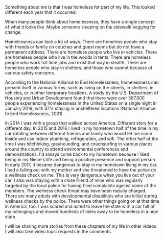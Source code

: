 Something about me is that I was homeless for part of my life. This looked different each year that it occurred. 

When many people think about homelessness, they have a single concept of what it looks like. Maybe someone sleeping on the sidewalk begging for change.

Homelessness can look a lot of ways. There are homeless people who stay with friends or family on couches and guest rooms but do not have a permanent address. There are homeless people who live in vehicles. There are homeless people who live in the woods in tents. There are homeless people who work full time jobs and exist that way in stealth. There are homeless people who stay in shelters, and those who cannot because of various safety concerns.

According to the National Alliance to End Homelessness, homelessness can present itself in various forms, such as living on the streets, in shelters, in vehicles, or in other temporary locations. A study by the U.S. Department of Housing and Urban Development found that there were over 567,000 people experiencing homelessness in the United States on a single night in January 2019, with 37% staying in unsheltered locations (National Alliance to End Homelessness, 2021)

In 2014 I was with a group that walked across America. Different story for a different day. 
In 2015 and 2016 I lived in my hometown half of the time in my car rotating between different friends and family who would let me come inside and use indoor plumbing, refrigeration, and wifi. The other half of the time I was hitchhiking, greyhounding, and couchsurfing in various places around the country to attend environmental conferences and demonstrations. I'd always come back to my hometown because I liked being in my Niece's life and being a positive presence and support person.
In early 2017, it became dangerous to stay in my hometown living in my car. I had a falling out with my mother and she threatened to have the police do a wellness check on me. This is very dangerous when you live out of your car. I also was staying with a close friend of mine who was regularly targeted by the local police for having filed complaints against some of the members. The wellness check threat may have been racially charged. There are many adults with developmental disabilities who are killed during wellness checks by the police. There were other things going on at that time in America, too. I was scared and acted to leave the state with a car full of my belongings and moved hundreds of miles away to be homeless in a new state.

I will be sharing more stories from these chapters of my life in other videos. I will also take video topic requests in the comments. 


